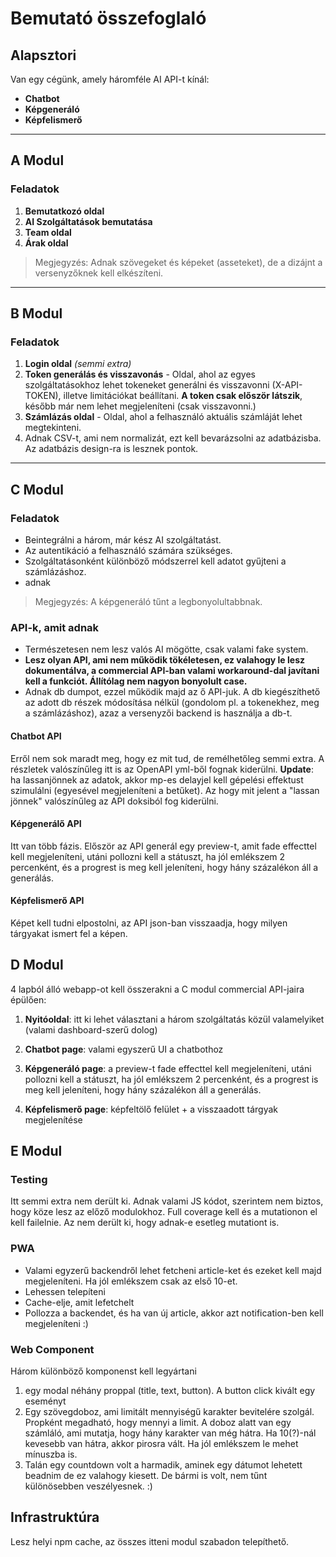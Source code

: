 # Bemutató összefoglaló

## Alapsztori

Van egy cégünk, amely háromféle AI API-t kínál:

- **Chatbot**
- **Képgeneráló**
- **Képfelismerő**

---

## A Modul

### Feladatok

1. **Bemutatkozó oldal**
2. **AI Szolgáltatások bemutatása**
3. **Team oldal**
4. **Árak oldal**

> Megjegyzés: Adnak szövegeket és képeket (asseteket), de a dizájnt a versenyzőknek kell elkészíteni.

---

## B Modul

### Feladatok

1. **Login oldal** _(semmi extra)_
2. **Token generálás és visszavonás** - Oldal, ahol az egyes szolgáltatásokhoz lehet tokeneket generálni és visszavonni (X-API-TOKEN), illetve limitációkat beállítani. **A token csak először látszik**, később már nem lehet megjeleníteni (csak visszavonni.)
3. **Számlázás oldal** - Oldal, ahol a felhasználó aktuális számláját lehet megtekinteni.
4. Adnak CSV-t, ami nem normalizát, ezt kell bevarázsolni az adatbázisba. Az adatbázis design-ra is lesznek pontok.


---

## C Modul

### Feladatok

- Beintegrálni a három, már kész AI szolgáltatást.
- Az autentikáció a felhasználó számára szükséges.
- Szolgáltatásonként különböző módszerrel kell adatot gyűjteni a számlázáshoz.
- adnak 

> Megjegyzés: A képgeneráló tűnt a legbonyolultabbnak.

### API-k, amit adnak
- Természetesen nem lesz valós AI mögötte, csak valami fake system.
- **Lesz olyan API, ami nem működik tökéletesen, ez valahogy le lesz dokumentálva, a commercial API-ban valami workaround-dal javítani kell a funkciót. Állítólag nem nagyon bonyolult case.**
- Adnak db dumpot, ezzel működik majd az ő API-juk. A db kiegészíthető az adott db részek módosítása nélkül (gondolom pl. a tokenekhez, meg a számlázáshoz), azaz a versenyzői backend is használja a db-t. 


#### Chatbot API
Erről nem sok maradt meg, hogy ez mit tud, de remélhetőleg semmi extra. A részletek valószínűleg itt is az OpenAPI yml-ből fognak kiderülni. **Update**: ha lassanjönnek az adatok, akkor mp-es delayjel kell gépelési effektust szimulálni (egyesével megjeleníteni a betűket). Az hogy mit jelent a "lassan jönnek" valószínűleg az API doksiból fog kiderülni.

#### Képgenerálő API
Itt van több fázis. Először az API generál egy preview-t, amit fade effecttel kell megjeleníteni, utáni pollozni kell a státuszt, ha jól emlékszem 2 percenként, és a progrest is meg kell jeleníteni, hogy hány százalékon áll a generálás.

#### Képfelismerő API
Képet kell tudni elpostolni, az API json-ban visszaadja, hogy milyen tárgyakat ismert fel a képen.

## D Modul
4 lapból álló webapp-ot kell összerakni a C modul commercial API-jaira épülően:
1. **Nyitóoldal**: itt ki lehet választani a három szolgáltatás közül valamelyiket (valami dashboard-szerű dolog)
2. **Chatbot page**: valami egyszerű UI a chatbothoz

3. **Képgeneráló page**: a preview-t fade effecttel kell megjeleníteni, utáni pollozni kell a státuszt, ha jól emlékszem 2 percenként, és a progrest is meg kell jeleníteni, hogy hány százalékon áll a generálás.
4. **Képfelismerő page**: képfeltölő felület + a visszaadott tárgyak megjelenítése

## E Modul
### Testing
Itt semmi extra nem derült ki. Adnak valami JS kódot, szerintem nem biztos, hogy köze lesz az előző modulokhoz. Full coverage kell és a mutationon el kell failelnie. Az nem derült ki, hogy adnak-e esetleg mutationt is.
### PWA
- Valami egyzerű backendről lehet fetcheni article-ket és ezeket kell majd megjeleníteni. Ha jól emlékszem csak az első 10-et. 
- Lehessen telepíteni
- Cache-elje, amit lefetchelt
- Pollozza a backendet, és ha van új article, akkor azt notification-ben kell megjeleníteni :)
### Web Component
Három különböző komponenst kell legyártani
1. egy modal néhány proppal (title, text, button). A button click kivált egy eseményt
2. Egy szövegdoboz, ami limitált mennyiségű karakter bevitelére szolgál. Propként megadható, hogy mennyi a limit. A doboz alatt van egy számláló, ami mutatja, hogy hány karakter van még hátra. Ha 10(?)-nál kevesebb van hátra, akkor pirosra vált. Ha jól emlékszem le mehet mínuszba is.
3. Talán egy countdown volt a harmadik, aminek egy dátumot lehetett beadnim de ez valahogy kiesett. De bármi is volt, nem tűnt különösebben veszélyesnek. :)

## Infrastruktúra
Lesz helyi npm cache, az összes itteni modul szabadon telepíthető.



